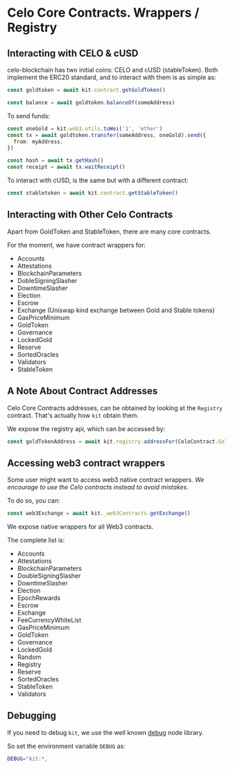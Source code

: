 # Celo Core Contracts. Wrappers / Registry

## Interacting with CELO & cUSD

celo-blockchain has two initial coins: CELO and cUSD \(stableToken\). Both implement the ERC20 standard, and to interact with them is as simple as:

```typescript
const goldtoken = await kit.contract.getGoldToken()

const balance = await goldtoken.balanceOf(someAddress)
```

To send funds:

```typescript
const oneGold = kit.web3.utils.toWei('1', 'ether')
const tx = await goldtoken.transfer(someAddress, oneGold).send({
  from: myAddress,
})

const hash = await tx.getHash()
const receipt = await tx.waitReceipt()
```

To interact with cUSD, is the same but with a different contract:

```typescript
const stabletoken = await kit.contract.getStableToken()
```

## Interacting with Other Celo Contracts

Apart from GoldToken and StableToken, there are many core contracts.

For the moment, we have contract wrappers for:

* Accounts
* Attestations
* BlockchainParameters
* DobleSigningSlasher
* DowntimeSlasher
* Election
* Escrow
* Exchange \(Uniswap kind exchange between Gold and Stable tokens\)
* GasPriceMinimum
* GoldToken
* Governance
* LockedGold
* Reserve
* SortedOracles
* Validators
* StableToken

## A Note About Contract Addresses

Celo Core Contracts addresses, can be obtained by looking at the `Registry` contract. That's actually how `kit` obtain them.

We expose the registry api, which can be accessed by:

```typescript
const goldTokenAddress = await kit.registry.addressFor(CeloContract.GoldToken)
```

## Accessing web3 contract wrappers

Some user might want to access web3 native contract wrappers. _We encourage to use the Celo contracts instead to avoid mistakes._

To do so, you can:

```typescript
const web3Exchange = await kit._web3Contracts.getExchange()
```

We expose native wrappers for all Web3 contracts.

The complete list is:

* Accounts
* Attestations
* BlockchainParameters
* DoubleSigningSlasher
* DowntimeSlasher
* Election
* EpochRewards
* Escrow
* Exchange
* FeeCurrencyWhiteList
* GasPriceMinimum
* GoldToken
* Governance
* LockedGold
* Random
* Registry
* Reserve
* SortedOracles
* StableToken
* Validators

## Debugging

If you need to debug `kit`, we use the well known [debug](https://github.com/visionmedia/debug) node library.

So set the environment variable `DEBUG` as:

```bash
DEBUG="kit:*,
```

